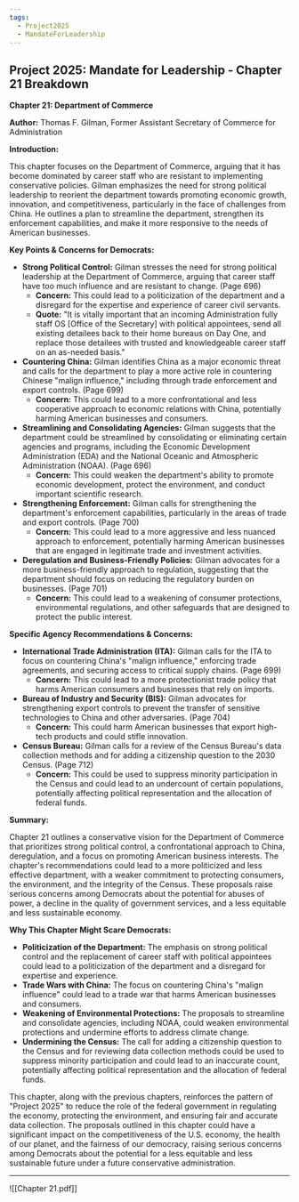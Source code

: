 ```yaml
---
tags:
  - Project2025
  - MandateForLeadership
---
```

## Project 2025: Mandate for Leadership - Chapter 21 Breakdown

**Chapter 21: Department of Commerce**

**Author:** Thomas F. Gilman, Former Assistant Secretary of Commerce for Administration

**Introduction:**

This chapter focuses on the Department of Commerce, arguing that it has become dominated by career staff who are resistant to implementing conservative policies. Gilman emphasizes the need for strong political leadership to reorient the department towards promoting economic growth, innovation, and competitiveness, particularly in the face of challenges from China. He outlines a plan to streamline the department, strengthen its enforcement capabilities, and make it more responsive to the needs of American businesses.

**Key Points & Concerns for Democrats:**

* **Strong Political Control:** Gilman stresses the need for strong political leadership at the Department of Commerce, arguing that career staff have too much influence and are resistant to change. (Page 696)
    * **Concern:** This could lead to a politicization of the department and a disregard for the expertise and experience of career civil servants.
    * **Quote:** "It is vitally important that an incoming Administration fully staff OS [Office of the Secretary] with political appointees, send all existing detailees back to their home bureaus on Day One, and replace those detailees with trusted and knowledgeable career staff on an as-needed basis."
* **Countering China:** Gilman identifies China as a major economic threat and calls for the department to play a more active role in countering Chinese "malign influence," including through trade enforcement and export controls. (Page 699)
    * **Concern:** This could lead to a more confrontational and less cooperative approach to economic relations with China, potentially harming American businesses and consumers.
* **Streamlining and Consolidating Agencies:** Gilman suggests that the department could be streamlined by consolidating or eliminating certain agencies and programs, including the Economic Development Administration (EDA) and the National Oceanic and Atmospheric Administration (NOAA). (Page 696)
    * **Concern:** This could weaken the department's ability to promote economic development, protect the environment, and conduct important scientific research.
* **Strengthening Enforcement:** Gilman calls for strengthening the department's enforcement capabilities, particularly in the areas of trade and export controls. (Page 700)
    * **Concern:** This could lead to a more aggressive and less nuanced approach to enforcement, potentially harming American businesses that are engaged in legitimate trade and investment activities.
* **Deregulation and Business-Friendly Policies:** Gilman advocates for a more business-friendly approach to regulation, suggesting that the department should focus on reducing the regulatory burden on businesses. (Page 701)
    * **Concern:** This could lead to a weakening of consumer protections, environmental regulations, and other safeguards that are designed to protect the public interest.

**Specific Agency Recommendations & Concerns:**

* **International Trade Administration (ITA):** Gilman calls for the ITA to focus on countering China's "malign influence," enforcing trade agreements, and securing access to critical supply chains. (Page 699)
    * **Concern:** This could lead to a more protectionist trade policy that harms American consumers and businesses that rely on imports.
* **Bureau of Industry and Security (BIS):** Gilman advocates for strengthening export controls to prevent the transfer of sensitive technologies to China and other adversaries. (Page 704)
    * **Concern:** This could harm American businesses that export high-tech products and could stifle innovation.
* **Census Bureau:** Gilman calls for a review of the Census Bureau's data collection methods and for adding a citizenship question to the 2030 Census. (Page 712)
    * **Concern:** This could be used to suppress minority participation in the Census and could lead to an undercount of certain populations, potentially affecting political representation and the allocation of federal funds.

**Summary:**

Chapter 21 outlines a conservative vision for the Department of Commerce that prioritizes strong political control, a confrontational approach to China, deregulation, and a focus on promoting American business interests. The chapter's recommendations could lead to a more politicized and less effective department, with a weaker commitment to protecting consumers, the environment, and the integrity of the Census. These proposals raise serious concerns among Democrats about the potential for abuses of power, a decline in the quality of government services, and a less equitable and less sustainable economy.

**Why This Chapter Might Scare Democrats:**

* **Politicization of the Department:** The emphasis on strong political control and the replacement of career staff with political appointees could lead to a politicization of the department and a disregard for expertise and experience.
* **Trade Wars with China:** The focus on countering China's "malign influence" could lead to a trade war that harms American businesses and consumers.
* **Weakening of Environmental Protections:** The proposals to streamline and consolidate agencies, including NOAA, could weaken environmental protections and undermine efforts to address climate change.
* **Undermining the Census:** The call for adding a citizenship question to the Census and for reviewing data collection methods could be used to suppress minority participation and could lead to an inaccurate count, potentially affecting political representation and the allocation of federal funds.

This chapter, along with the previous chapters, reinforces the pattern of "Project 2025" to reduce the role of the federal government in regulating the economy, protecting the environment, and ensuring fair and accurate data collection. The proposals outlined in this chapter could have a significant impact on the competitiveness of the U.S. economy, the health of our planet, and the fairness of our democracy, raising serious concerns among Democrats about the potential for a less equitable and less sustainable future under a future conservative administration. 

----

![[Chapter 21.pdf]]